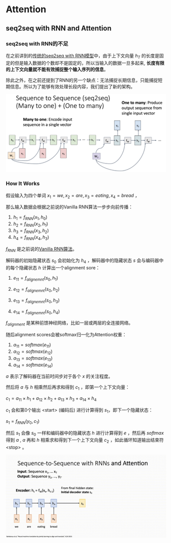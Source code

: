 # Attention

## seq2seq with RNN and Attention

### seq2seq with RNN的不足

在之前讲到的[传统的seq2seq with RNN模型](013RecurrentNeuralNetworks.md#Vanilla-RNN)中，由于上下文向量 $h_T$ 的长度是固定的但是输入数据的个数却不是固定的，所以当输入的数据一旦多起来, **长度有限的上下文向量就不能有效捕捉整个输入序列的信息**。

除此之外，在之前还提到了RNN的另一个缺点：无法捕捉长期信息，只能捕捉短期信息。所以为了能够有效处理长段内容，我们提出了新的架构。

![seq2seq](Images/seq2seq.png)

### How It Works

假设输入为四个单词 $x_1 = we, x_2 = are, x_3 = eating, x_4 = bread$ ，

那么输入数据会根据之前说的Vanilla RNN算法一步步向前传播：

1. $h_1 = f_{RNN}(x_1, h_0)$
2. $h_2 = f_{RNN}(x_2, h_1)$
3. $h_3 = f_{RNN}(x_3, h_2)$
4. $h_4 = f_{RNN}(x_4, h_3)$

$f_{RNN}$ 是之前说的[Vanilla RNN算法](013RecurrentNeuralNetworks.md#Vanilla-RNN)。

解码器的初始隐藏状态 $s_0$ 会初始化为 $h_4$ ，解码器中的隐藏状态 $s$ 会与编码器中的每个隐藏状态 $h$ 计算出一个alignment sore：

1. $e_{11} = f_{alignemnt}(s_0, h_1)$

2. $e_{12} = f_{alignemnt}(s_0, h_2)$
3. $e_{13} = f_{alignemnt}(s_0, h_3)$
4. $e_{14} = f_{alignemnt}(s_0, h_4)$

$f_{alignment}$ 是某种前馈神经网络，比如一层或两层的全连接网络。

随后alignment scores会被softmax归一化为Attention权重：

1. $a_{11} = softmax(e_{11})$
2. $a_{12} = softmax(e_{12})$
3. $a_{13} = softmax(e_{13})$
4. $a_{14} = softmax(e_{14})$

$a$ 表示了解码器在当前时间步对于各个 $x$ 的关注程度。

然后将 $a$ 与 $h$ 相乘然后再求和得到 $c_1$ ，即第一个上下文向量：

$c_1 = a_{11} \times h_1 + a_{12} \times h_2 + a_{13} \times h_3 + a_{14} \times h_4$

$c_1$ 会和第0个输出 \<start\> (编码后) 进行计算得到 $s_1$，即下一个隐藏状态：

$s_1 = f_{RNN}(y_0, c_1)$

然后 $s_1$ 会像 $s_0$ 一样和编码器中的隐藏状态 $h$ 进行计算得到 $e$ ，然后再 $softmax$ 得到 $a$ , $a$ 再和 $h$ 相乘求和得到下一个上下文向量 $c_2$ ，如此循环知道输出结束符 \<stop\> 。

![seq2seqattention](Images/seq2seqattention.gif)

